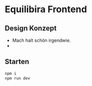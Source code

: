 # Equilibira Frontend
## Design Konzept
 - Mach halt schön irgendwie.
 - 
## Starten
```bash
npm i
npm run dev
```
